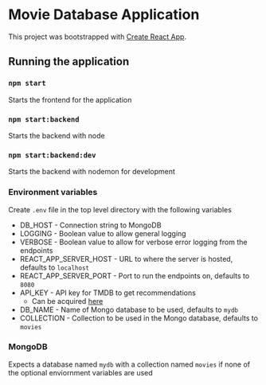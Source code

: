 # Movie Database Application

This project was bootstrapped with [Create React App](https://github.com/facebook/create-react-app).

## Running the application

### `npm start`

Starts the frontend for the application

### `npm start:backend`

Starts the backend with node

### `npm start:backend:dev`

Starts the backend with nodemon for development

### Environment variables

Create `.env` file in the top level directory with the following variables

- DB_HOST - Connection string to MongoDB
- LOGGING - Boolean value to allow general logging
- VERBOSE - Boolean value to allow for verbose error logging from the endpoints
- REACT_APP_SERVER_HOST - URL to where the server is hosted, defaults to `localhost`
- REACT_APP_SERVER_PORT - Port to run the endpoints on, defaults to `8080`
- API_KEY - API key for TMDB to get recommendations
  - Can be acquired [here](https://developers.themoviedb.org/3/getting-started/introduction)
- DB_NAME - Name of Mongo database to be used, defaults to `mydb`
- COLLECTION - Collection to be used in the Mongo database, defaults to `movies`

### MongoDB

Expects a database named `mydb` with a collection named `movies` if none of the optional enviornment variables are used
